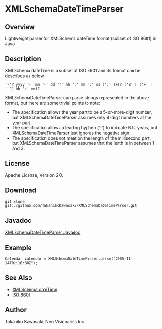 XMLSchemaDateTimeParser
=======================

Overview
--------

Lightweight parser for XMLSchema dateTime format (subset of ISO 8601) in Java.


Description
-----------

XMLSchema dateTime is a subset of ISO 8601 and its format can be describes as
below.

    '-'? yyyy '-' mm '-' dd 'T' hh ':' mm ':' ss ('.' s+)? ('Z' | ('+' | '-') hh ':' mm)?

XMLSchemaDateTimeParser can parse strings represented in the above format, but
there are some trivial points to note:

- The specification allows the year part to be a 5-or-more-digit number, but
  XMLSchemaDateTimeParser assumes only 4-digit numbers at the year part.
- The specification allows a leading hyphen ('-') to indicate B.C. years, but
  XMLSchemaDateTimeParser just ignores the negative sign.
- The specification does not mention the length of the millisecond part, but
  XMLSchemaDateTimeParser assumes that the lenth is in between 1 and 3.


License
-------

Apache License, Version 2.0.


Download
--------

    git clone git://github.com/TakahikoKawasaki/XMLSchemaDateTimeParser.git


Javadoc
-------

[XMLSchemaDateTimeParser Javadoc](http://takahikokawasaki.github.com/XMLSchemaDateTimeParser/index.html)


Example
-------

    Calendar calendar = XMLSchemaDateTimeParser.parse("2005-11-14T02:16:38Z");


See Also
--------

* [XMLSchema dateTime](http://www.w3.org/TR/xmlschema-2/#dateTime)
* [ISO 8601](http://en.wikipedia.org/wiki/ISO_8601)


Author
------

Takahiko Kawasaki, Neo Visionaries Inc.
